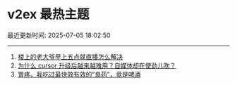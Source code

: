 # v2ex 最热主题

最近更新时间: 2025-07-05 18:02:50

--- 
1. [楼上的老大爷早上五点就直播怎么解决](https://www.v2ex.com/t/1143148) 
2. [为什么 cursor 升级后越来越难用？自媒体却在使劲儿吹？](https://www.v2ex.com/t/1143150) 
3. [胃疼，我吃过最快效有效的“良药”，竟是啤酒](https://www.v2ex.com/t/1143179) 
